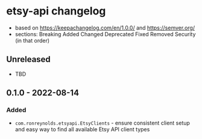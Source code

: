 # etsy-api changelog

* based on https://keepachangelog.com/en/1.0.0/ and https://semver.org/
* sections: Breaking Added Changed Deprecated Fixed Removed Security (in that order)

## Unreleased
* TBD

## 0.1.0 - 2022-08-14
### Added
* `com.ronreynolds.etsyapi.EtsyClients` - ensure consistent client setup and easy way to find all available Etsy API client types
